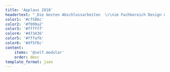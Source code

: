 ```yaml
---
title: 'Applaus 2018'
headertext: "_Die besten Abschlussarbeiten  \r\nim Fachbereich Design der FH Potsdam  \r\nim Jahr 2018_"
color1: '#cf586c'
color2: '#f099a2'
color3: '#ffffff'
color4: '#473436'
color5: '#fffafb'
color6: '#df5f6c'
content:
    items: '@self.modular'
    order: desc
template_format: json
---
```


